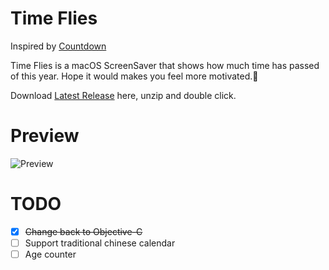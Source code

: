 # Time Flies

Inspired by [Countdown](https://github.com/soffes/Countdown)

Time Flies is a macOS ScreenSaver that shows how much time has passed of this year. Hope it would makes you feel more motivated.🌚

Download [Latest Release](https://github.com/vergilchoi/TimeFlies/releases) here, unzip and double click.

# Preview

![Preview](https://github.com/vergilchoi/TimeFlies/raw/master/preview.jpg)


# TODO

- [x] ~~Change back to Objective-C~~
- [ ] Support traditional chinese calendar
- [ ] Age counter